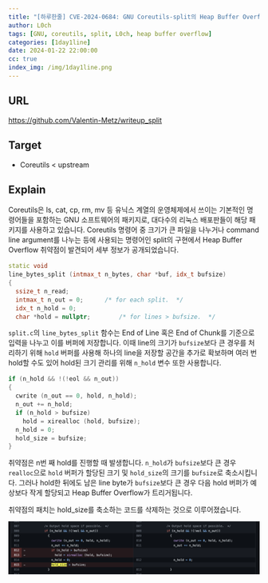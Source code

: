```yaml
---
title: "[하루한줄] CVE-2024-0684: GNU Coreutils-split의 Heap Buffer Overflow"
author: L0ch
tags: [GNU, coreutils, split, L0ch, heap buffer overflow]
categories: [1day1line]
date: 2024-01-22 22:00:00
cc: true
index_img: /img/1day1line.png
---
```



## URL

https://github.com/Valentin-Metz/writeup_split

## Target

- Coreutils < upstream

## Explain

Coreutils은 ls, cat, cp, rm, mv 등 유닉스 계열의 운영체제에서 쓰이는 기본적인 명령어들을 포함하는 GNU 소프트웨어의 패키지로, 대다수의 리눅스 배포판들이 해당 패키지를 사용하고 있습니다. Coreutils 명령어 중 크기가 큰 파일을 나누거나 command line argument를 나누는 등에 사용되는 명령어인 split의 구현에서 Heap Buffer Overflow 취약점이 발견되어 세부 정보가 공개되었습니다.

```cpp
static void
line_bytes_split (intmax_t n_bytes, char *buf, idx_t bufsize)
{
  ssize_t n_read;
  intmax_t n_out = 0;      /* for each split.  */
  idx_t n_hold = 0;
  char *hold = nullptr;        /* for lines > bufsize.  */
```

`split.c`의 `line_bytes_split` 함수는 End of Line 혹은 End of Chunk를 기준으로 입력을 나누고 이를 버퍼에 저장합니다. 이때 line의 크기가 `bufsize`보다 큰 경우를 처리하기 위해 `hold` 버퍼를 사용해 하나의 line을 저장할 공간을 추가로 확보하며 여러 번 hold할 수도 있어 hold된 크기 관리를 위해 `n_hold` 변수 또한 사용합니다. 

```cpp
if (n_hold && !(!eol && n_out))
{
  cwrite (n_out == 0, hold, n_hold);
  n_out += n_hold;
  if (n_hold > bufsize)
    hold = xirealloc (hold, bufsize);
  n_hold = 0;
  hold_size = bufsize;
}
```

취약점은 n번 째 hold를 진행할 때 발생합니다. `n_hold`가 `bufsize`보다 큰 경우 `realloc`으로 `hold` 버퍼가 할당된 크기 및 `hold_size`의 크기를 `bufsize`로 축소시킵니다. 그러나 hold한 뒤에도 남은 line byte가 `bufsize`보다 큰 경우 다음 hold 버퍼가 예상보다 작게 할당되고 Heap Buffer Overflow가 트리거됩니다.

취약점의 패치는 hold_size를 축소하는 코드를 삭제하는 것으로 이루어졌습니다.

![](./2024-01-22/image.png)